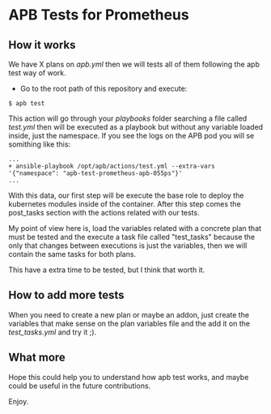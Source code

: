 # APB Tests for Prometheus

## How it works

We have X plans on _apb.yml_ then we will tests all of them following the apb test way of work.

- Go to the root path of this repository and execute:
```
$ apb test
```

This action will go through your _playbooks_ folder searching a file called _test.yml_ then will be executed as a playbook but without any variable loaded inside, just the namespace. If you see the logs on the APB pod you will se somithing like this:

```
...
+ ansible-playbook /opt/apb/actions/test.yml --extra-vars '{"namespace": "apb-test-prometheus-apb-055ps"}'
...
```

With this data, our first step will be execute the base role to deploy the kubernetes modules inside of the container. After this step comes the post_tasks section with the actions related with our tests.

My point of view here is, load the variables related with a concrete plan that must be tested and the execute a task file called "test_tasks" because the only that changes between executions is just the variables, then we will contain the same tasks for both plans.

This have a extra time to be tested, but I think that worth it. 

## How to add more tests

When you need to create a new plan or maybe an addon, just create the variables that make sense on the plan variables file and the add it on the *test_tasks.yml* and try it ;).


## What more

Hope this could help you to understand how apb test works, and maybe could be useful in the future contributions.

Enjoy.

